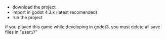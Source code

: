 - download the project
- import in godot 4.3.x (latest recomended)
- run the project

if you played this game while developing in godot3, 
you must delete all save files in "user://"
